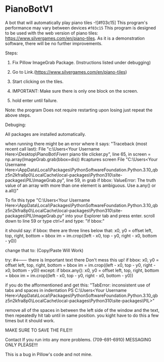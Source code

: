 # PianoBotV1
A bot that will automatically play piano tiles
-![#f03c15] This program's performance may vary between devices `#f03c15`
This program is designed to be used with the web version of piano tiles: https://www.silvergames.com/en/piano-tiles. As it is a demonstration software, there will be no further improvements.

Steps:

1. Fix Pillow ImageGrab Package. (Instructions listed under debugging)

2. Go to Link.(https://www.silvergames.com/en/piano-tiles)

3. Start clicking on the tiles.

4. IMPORTANT: Make sure there is only one block on the screen.

5. hold enter until failure.

Note: the program Does not require restarting upon losing just repeat the above steps.


Debuging:

All packages are installed automatically.


when running there might be an error where it says: "Traceback (most recent call last):
  File "c:\Users\<Your Username Here>\Desktop\PianoBot\Fiverr piano tile clicker.py", line 65, in <module>
    screen = np.array(ImageGrab.grab(bbox=dis)) #captures screen
  File "C:\Users\<Your Username Here>\AppData\Local\Packages\PythonSoftwareFoundation.Python.3.10_qbz5n2kfra8p0\LocalCache\local-packages\Python310\site-packages\PIL\ImageGrab.py", line 59, in grab
    if bbox:
ValueError: The truth value of an array with more than one element is ambiguous. Use a.any() or a.all()"

To fix this type "C:\Users\<Your Username Here>\AppData\Local\Packages\PythonSoftwareFoundation.Python.3.10_qbz5n2kfra8p0\LocalCache\local-packages\Python310\site-packages\PIL\ImageGrab.py" into your Explorer tab and press enter. scroll down to line 59 or type ctrl+f and type: "if bbox:"

it should say: 
if bbox:
there are three lines below that:
	x0, y0 = offset
	left, top, right, bottom = bbox
	im = im.crop((left - x0, top - y0, right - x0, bottom - y0))

change that to: (Copy/Paste Will Work)




try: #<--- there is Important text there Don't mess this up!
				if bbox:
					x0, y0 = offset
					left, top, right, bottom = bbox
					im = im.crop((left - x0, top - y0, right - x0, bottom - y0))
			except:
					if bbox.any():
						x0, y0 = offset
						left, top, right, bottom = bbox
						im = im.crop((left - x0, top - y0, right - x0, bottom - y0))




if you do the afformentioned and get this:
"TabError: inconsistent use of tabs and spaces in indentation
PS C:\Users\<Your Username Here>\AppData\Local\Packages\PythonSoftwareFoundation.Python.3.10_qbz5n2kfra8p0\LocalCache\local-packages\Python310\site-packages\PIL>"

remove all of the spaces in between the left side of the window and the text, then repeatedly hit tab until in same position. you kight have to do this a few times but it should work.

MAKE SURE TO SAVE THE FILE!!!


Contact If you run into any more problems. (709-691-6910) MESSAGING ONLY PLEASE!!!

This is a bug in Pillow's code and not mine.

